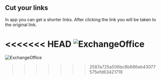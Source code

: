 ## Cut your links
In app you can get a shorter links.
After clicking the link you will be taken to the original link.

<<<<<<< HEAD
![ExchangeOffice](https://imgur.com/2riNXcO.png)
=======
![ExchangeOffice](https://imgur.com/2riNXcO.png)
>>>>>>> 2587a725a506bc8b686eb43077575efd63421719
